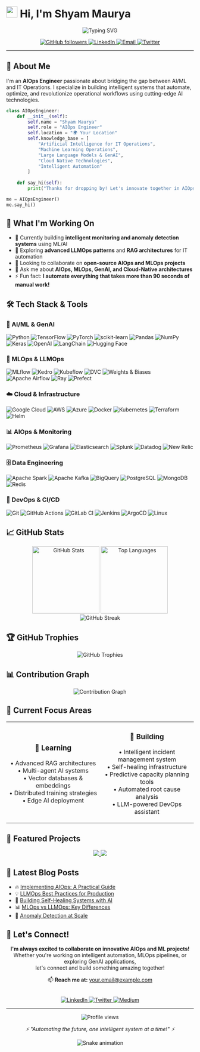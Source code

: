# <img src="https://raw.githubusercontent.com/MartinHeinz/MartinHeinz/master/wave.gif" width="30px" height="30px" /> Hi, I'm Shyam Maurya

<div align="center">
  <img src="https://readme-typing-svg.herokuapp.com?font=Fira+Code&weight=600&size=28&pause=1000&color=2E9EF7&center=true&vCenter=true&width=600&lines=AIOps+Engineer;ML+%26+AI+Specialist;MLOps+%26+LLMOps+Expert;Cloud+Architecture+Enthusiast" alt="Typing SVG" />
</div>

<p align="center">
  <a href="https://github.com/yourusername">
    <img src="https://img.shields.io/github/followers/yourusername?label=Follow&style=social" alt="GitHub followers">
  </a>
  <a href="https://linkedin.com/in/yourusername">
    <img src="https://img.shields.io/badge/-LinkedIn-0077B5?style=flat&logo=Linkedin&logoColor=white" alt="LinkedIn">
  </a>
  <a href="mailto:your.email@example.com">
    <img src="https://img.shields.io/badge/-Email-D14836?style=flat&logo=Gmail&logoColor=white" alt="Email">
  </a>
  <a href="https://twitter.com/yourusername">
    <img src="https://img.shields.io/badge/-Twitter-1DA1F2?style=flat&logo=Twitter&logoColor=white" alt="Twitter">
  </a>
</p>

---

## 🚀 About Me

I'm an **AIOps Engineer** passionate about bridging the gap between AI/ML and IT Operations. I specialize in building intelligent systems that automate, optimize, and revolutionize operational workflows using cutting-edge AI technologies.

```python
class AIOpsEngineer:
    def __init__(self):
        self.name = "Shyam Maurya"
        self.role = "AIOps Engineer"
        self.location = "🌍 Your Location"
        self.knowledge_base = [
            "Artificial Intelligence for IT Operations",
            "Machine Learning Operations",
            "Large Language Models & GenAI",
            "Cloud Native Technologies",
            "Intelligent Automation"
        ]
    
    def say_hi(self):
        print("Thanks for dropping by! Let's innovate together in AIOps! 🚀")

me = AIOpsEngineer()
me.say_hi()
```

## 💼 What I'm Working On

- 🔭 Currently building **intelligent monitoring and anomaly detection systems** using ML/AI
- 🌱 Exploring **advanced LLMOps patterns** and **RAG architectures** for IT automation
- 👯 Looking to collaborate on **open-source AIOps and MLOps projects**
- 💬 Ask me about **AIOps, MLOps, GenAI, and Cloud-Native architectures**
- ⚡ Fun fact: **I automate everything that takes more than 90 seconds of manual work!**

## 🛠️ Tech Stack & Tools

### 🤖 AI/ML & GenAI
![Python](https://img.shields.io/badge/Python-3776AB?style=for-the-badge&logo=python&logoColor=white)
![TensorFlow](https://img.shields.io/badge/TensorFlow-FF6F00?style=for-the-badge&logo=tensorflow&logoColor=white)
![PyTorch](https://img.shields.io/badge/PyTorch-EE4C2C?style=for-the-badge&logo=pytorch&logoColor=white)
![scikit-learn](https://img.shields.io/badge/scikit--learn-F7931E?style=for-the-badge&logo=scikit-learn&logoColor=white)
![Pandas](https://img.shields.io/badge/Pandas-150458?style=for-the-badge&logo=pandas&logoColor=white)
![NumPy](https://img.shields.io/badge/NumPy-013243?style=for-the-badge&logo=numpy&logoColor=white)
![Keras](https://img.shields.io/badge/Keras-D00000?style=for-the-badge&logo=keras&logoColor=white)
![OpenAI](https://img.shields.io/badge/OpenAI-412991?style=for-the-badge&logo=openai&logoColor=white)
![LangChain](https://img.shields.io/badge/LangChain-121212?style=for-the-badge&logoColor=white)
![Hugging Face](https://img.shields.io/badge/Hugging%20Face-FFD21E?style=for-the-badge&logo=huggingface&logoColor=black)

### 🔄 MLOps & LLMOps
![MLflow](https://img.shields.io/badge/MLflow-0194E2?style=for-the-badge&logo=mlflow&logoColor=white)
![Kedro](https://img.shields.io/badge/Kedro-FFC900?style=for-the-badge&logoColor=black)
![Kubeflow](https://img.shields.io/badge/Kubeflow-326DE6?style=for-the-badge&logo=kubeflow&logoColor=white)
![DVC](https://img.shields.io/badge/DVC-945DD6?style=for-the-badge&logo=dvc&logoColor=white)
![Weights & Biases](https://img.shields.io/badge/Weights%20&%20Biases-FFBE00?style=for-the-badge&logo=weightsandbiases&logoColor=black)
![Apache Airflow](https://img.shields.io/badge/Apache%20Airflow-017CEE?style=for-the-badge&logo=apache-airflow&logoColor=white)
![Ray](https://img.shields.io/badge/Ray-028CF0?style=for-the-badge&logo=ray&logoColor=white)
![Prefect](https://img.shields.io/badge/Prefect-024DFD?style=for-the-badge&logo=prefect&logoColor=white)

### ☁️ Cloud & Infrastructure
![Google Cloud](https://img.shields.io/badge/Google%20Cloud-4285F4?style=for-the-badge&logo=google-cloud&logoColor=white)
![AWS](https://img.shields.io/badge/AWS-232F3E?style=for-the-badge&logo=amazon-aws&logoColor=white)
![Azure](https://img.shields.io/badge/Azure-0078D4?style=for-the-badge&logo=microsoft-azure&logoColor=white)
![Docker](https://img.shields.io/badge/Docker-2496ED?style=for-the-badge&logo=docker&logoColor=white)
![Kubernetes](https://img.shields.io/badge/Kubernetes-326CE5?style=for-the-badge&logo=kubernetes&logoColor=white)
![Terraform](https://img.shields.io/badge/Terraform-7B42BC?style=for-the-badge&logo=terraform&logoColor=white)
![Helm](https://img.shields.io/badge/Helm-0F1689?style=for-the-badge&logo=helm&logoColor=white)

### 📊 AIOps & Monitoring
![Prometheus](https://img.shields.io/badge/Prometheus-E6522C?style=for-the-badge&logo=prometheus&logoColor=white)
![Grafana](https://img.shields.io/badge/Grafana-F46800?style=for-the-badge&logo=grafana&logoColor=white)
![Elasticsearch](https://img.shields.io/badge/Elasticsearch-005571?style=for-the-badge&logo=elasticsearch&logoColor=white)
![Splunk](https://img.shields.io/badge/Splunk-000000?style=for-the-badge&logo=splunk&logoColor=white)
![Datadog](https://img.shields.io/badge/Datadog-632CA6?style=for-the-badge&logo=datadog&logoColor=white)
![New Relic](https://img.shields.io/badge/New%20Relic-008C99?style=for-the-badge&logo=newrelic&logoColor=white)

### 🗄️ Data Engineering
![Apache Spark](https://img.shields.io/badge/Apache%20Spark-E25A1C?style=for-the-badge&logo=apache-spark&logoColor=white)
![Apache Kafka](https://img.shields.io/badge/Apache%20Kafka-231F20?style=for-the-badge&logo=apache-kafka&logoColor=white)
![BigQuery](https://img.shields.io/badge/BigQuery-4285F4?style=for-the-badge&logo=google-cloud&logoColor=white)
![PostgreSQL](https://img.shields.io/badge/PostgreSQL-316192?style=for-the-badge&logo=postgresql&logoColor=white)
![MongoDB](https://img.shields.io/badge/MongoDB-47A248?style=for-the-badge&logo=mongodb&logoColor=white)
![Redis](https://img.shields.io/badge/Redis-DC382D?style=for-the-badge&logo=redis&logoColor=white)

### 🔧 DevOps & CI/CD
![Git](https://img.shields.io/badge/Git-F05032?style=for-the-badge&logo=git&logoColor=white)
![GitHub Actions](https://img.shields.io/badge/GitHub%20Actions-2088FF?style=for-the-badge&logo=github-actions&logoColor=white)
![GitLab CI](https://img.shields.io/badge/GitLab%20CI-FCA121?style=for-the-badge&logo=gitlab&logoColor=white)
![Jenkins](https://img.shields.io/badge/Jenkins-D24939?style=for-the-badge&logo=jenkins&logoColor=white)
![ArgoCD](https://img.shields.io/badge/ArgoCD-EF7B4D?style=for-the-badge&logo=argo&logoColor=white)
![Linux](https://img.shields.io/badge/Linux-FCC624?style=for-the-badge&logo=linux&logoColor=black)

## 📈 GitHub Stats

<div align="center">
  <img src="https://github-readme-stats.vercel.app/api?username=yourusername&show_icons=true&theme=tokyonight&hide_border=true&count_private=true" alt="GitHub Stats" height="180"/>
  <img src="https://github-readme-stats.vercel.app/api/top-langs/?username=yourusername&layout=compact&theme=tokyonight&hide_border=true" alt="Top Languages" height="180"/>
</div>

<div align="center">
  <img src="https://github-readme-streak-stats.herokuapp.com/?user=yourusername&theme=tokyonight&hide_border=true" alt="GitHub Streak" />
</div>

## 🏆 GitHub Trophies

<div align="center">
  <img src="https://github-profile-trophy.vercel.app/?username=yourusername&theme=tokyonight&no-frame=true&row=1&column=7" alt="GitHub Trophies" />
</div>

## 📊 Contribution Graph

<div align="center">
  <img src="https://github-readme-activity-graph.vercel.app/graph?username=yourusername&theme=tokyo-night&hide_border=true" alt="Contribution Graph" />
</div>

## 🎯 Current Focus Areas

<table>
  <tr>
    <td align="center" width="50%">
      <h3>🧠 Learning</h3>
      <p>
        • Advanced RAG architectures<br>
        • Multi-agent AI systems<br>
        • Vector databases & embeddings<br>
        • Distributed training strategies<br>
        • Edge AI deployment
      </p>
    </td>
    <td align="center" width="50%">
      <h3>🔨 Building</h3>
      <p>
        • Intelligent incident management system<br>
        • Self-healing infrastructure<br>
        • Predictive capacity planning tools<br>
        • Automated root cause analysis<br>
        • LLM-powered DevOps assistant
      </p>
    </td>
  </tr>
</table>

## 🚀 Featured Projects

<div align="center">
  <a href="https://github.com/yourusername/project1">
    <img src="https://github-readme-stats.vercel.app/api/pin/?username=yourusername&repo=project1&theme=tokyonight&hide_border=true" />
  </a>
  <a href="https://github.com/yourusername/project2">
    <img src="https://github-readme-stats.vercel.app/api/pin/?username=yourusername&repo=project2&theme=tokyonight&hide_border=true" />
  </a>
</div>

## 📝 Latest Blog Posts
<!-- BLOG-POST-LIST:START -->
- 🔥 [Implementing AIOps: A Practical Guide]()
- 💡 [LLMOps Best Practices for Production]()
- 🚀 [Building Self-Healing Systems with AI]()
- 📊 [MLOps vs LLMOps: Key Differences]()
- 🎯 [Anomaly Detection at Scale]()
<!-- BLOG-POST-LIST:END -->

## 🤝 Let's Connect!

<div align="center">
  <p>
    <b>I'm always excited to collaborate on innovative AIOps and ML projects!</b><br>
    Whether you're working on intelligent automation, MLOps pipelines, or exploring GenAI applications,<br>
    let's connect and build something amazing together!
  </p>
  
  📫 **Reach me at:** your.email@example.com
  
  <br>
  
  <a href="https://linkedin.com/in/yourusername">
    <img src="https://img.shields.io/badge/LinkedIn-Connect-0077B5?style=for-the-badge&logo=linkedin&logoColor=white" alt="LinkedIn" />
  </a>
  <a href="https://twitter.com/yourusername">
    <img src="https://img.shields.io/badge/Twitter-Follow-1DA1F2?style=for-the-badge&logo=twitter&logoColor=white" alt="Twitter" />
  </a>
  <a href="https://medium.com/@yourusername">
    <img src="https://img.shields.io/badge/Medium-Read-000000?style=for-the-badge&logo=medium&logoColor=white" alt="Medium" />
  </a>
</div>

---

<div align="center">
  <img src="https://komarev.com/ghpvc/?username=yourusername&color=blueviolet&style=flat-square&label=Profile+Views" alt="Profile views" />
  
  <p>
    <i>⚡ "Automating the future, one intelligent system at a time!" ⚡</i>
  </p>
</div>

<!-- Snake animation -->
<div align="center">
  <img src="https://github.com/yourusername/yourusername/blob/output/github-contribution-grid-snake.svg" alt="Snake animation" />
</div>